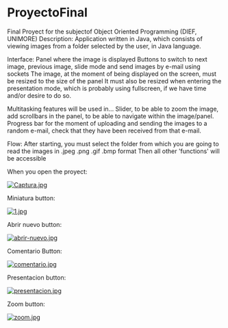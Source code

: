 # ProyectoFinal
Final Proyect for the subjectof Object Oriented Programming (DIEF, UNIMORE)
Description:
Application written in Java, which consists of viewing images from a folder selected by the user, in Java language.

Interface:
Panel where the image is displayed
Buttons to switch to next image, previous image, slide mode and send images by e-mail using sockets
The image, at the moment of being displayed on the screen, must be resized to the size of the panel
It must also be resized when entering the presentation mode, which is probably using fullscreen, if we have time and/or desire to do so.

Multitasking features will be used in...
Slider, to be able to zoom the image, add scrollbars in the panel, to be able to navigate within the image/panel.
Progress bar for the moment of uploading and sending the images to a random e-mail, check that they have been received from that e-mail.

Flow:
After starting, you must select the folder from which you are going to read the images in .jpeg .png .gif .bmp format
Then all other 'functions' will be accessible

When you open the proyect:

[![Captura.jpg](https://i.postimg.cc/9f7RtNbn/Captura.jpg)](https://postimg.cc/rdqwqjv1)

Miniatura button:

[![1.jpg](https://i.postimg.cc/dtsCP6Qh/1.jpg)](https://postimg.cc/pySrKDFv)

Abrir nuevo button:

[![abrir-nuevo.jpg](https://i.postimg.cc/8PZ61vst/abrir-nuevo.jpg)](https://postimg.cc/MvjT5v7Q)

Comentario Button:

[![comentario.jpg](https://i.postimg.cc/g2r6r0Zd/comentario.jpg)](https://postimg.cc/QFGMyhmn)

Presentacion button:

[![presentacion.jpg](https://i.postimg.cc/VkT0tcqt/presentacion.jpg)](https://postimg.cc/Yv6ScZy2)

Zoom button:

[![zoom.jpg](https://i.postimg.cc/mDWcdN62/zoom.jpg)](https://postimg.cc/d7nt3dYz)

